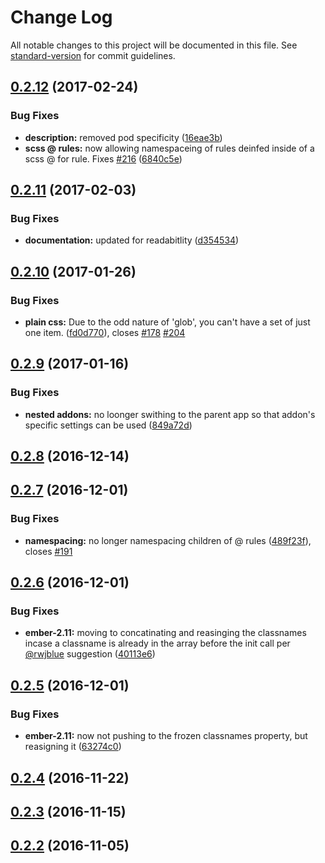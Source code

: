 # Change Log

All notable changes to this project will be documented in this file. See [standard-version](https://github.com/conventional-changelog/standard-version) for commit guidelines.

<a name="0.2.12"></a>
## [0.2.12](https://github.com/ebryn/ember-component-css/compare/v0.2.11...v0.2.12) (2017-02-24)


### Bug Fixes

* **description:** removed pod specificity ([16eae3b](https://github.com/ebryn/ember-component-css/commit/16eae3b))
* **scss @ rules:** now allowing namespaceing of rules deinfed inside of a scss @ for rule. Fixes [#216](https://github.com/ebryn/ember-component-css/issues/216) ([6840c5e](https://github.com/ebryn/ember-component-css/commit/6840c5e))



<a name="0.2.11"></a>
## [0.2.11](https://github.com/ebryn/ember-component-css/compare/v0.2.10...v0.2.11) (2017-02-03)


### Bug Fixes

* **documentation:** updated for readabitlity ([d354534](https://github.com/ebryn/ember-component-css/commit/d354534))



<a name="0.2.10"></a>
## [0.2.10](https://github.com/ebryn/ember-component-css/compare/v0.2.9...v0.2.10) (2017-01-26)


### Bug Fixes

* **plain css:** Due to the odd nature of 'glob', you can't have a set of just one item. ([fd0d770](https://github.com/ebryn/ember-component-css/commit/fd0d770)), closes [#178](https://github.com/ebryn/ember-component-css/issues/178) [#204](https://github.com/ebryn/ember-component-css/issues/204)



<a name="0.2.9"></a>
## [0.2.9](https://github.com/ebryn/ember-component-css/compare/v0.2.8...v0.2.9) (2017-01-16)


### Bug Fixes

* **nested addons:** no loonger swithing to the parent app so that addon's specific settings can be used ([849a72d](https://github.com/ebryn/ember-component-css/commit/849a72d))



<a name="0.2.8"></a>
## [0.2.8](https://github.com/ebryn/ember-component-css/compare/v0.2.7...v0.2.8) (2016-12-14)



<a name="0.2.7"></a>
## [0.2.7](https://github.com/ebryn/ember-component-css/compare/v0.2.6...v0.2.7) (2016-12-01)


### Bug Fixes

* **namespacing:** no longer namespacing children of @ rules ([489f23f](https://github.com/ebryn/ember-component-css/commit/489f23f)), closes [#191](https://github.com/ebryn/ember-component-css/issues/191)



<a name="0.2.6"></a>
## [0.2.6](https://github.com/ebryn/ember-component-css/compare/v0.2.5...v0.2.6) (2016-12-01)


### Bug Fixes

* **ember-2.11:** moving to concatinating and reasinging the classnames incase a classname is already in the array before the init call per [@rwjblue](https://github.com/rwjblue) suggestion ([40113e6](https://github.com/ebryn/ember-component-css/commit/40113e6))



<a name="0.2.5"></a>
## [0.2.5](https://github.com/ebryn/ember-component-css/compare/v0.2.4...v0.2.5) (2016-12-01)


### Bug Fixes

* **ember-2.11:** now not pushing to the frozen classnames property, but reasigning it ([63274c0](https://github.com/ebryn/ember-component-css/commit/63274c0))



<a name="0.2.4"></a>
## [0.2.4](https://github.com/ebryn/ember-component-css/compare/v0.2.3...v0.2.4) (2016-11-22)



<a name="0.2.3"></a>
## [0.2.3](https://github.com/ebryn/ember-component-css/compare/v0.2.2...v0.2.3) (2016-11-15)



<a name="0.2.2"></a>
## [0.2.2](https://github.com/ebryn/ember-component-css/compare/v0.2.1...v0.2.2) (2016-11-05)
